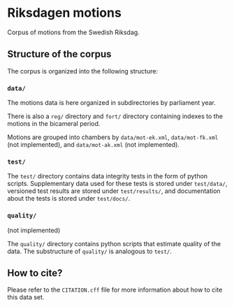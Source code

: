 # Riksdagen motions

Corpus of motions from the Swedish Riksdag.

## Structure of the corpus

The corpus is organized into the following structure:


### `data/`

The motions data is here organized in subdirectories by parliament year.

There is also a `reg/` directory and `fort/` directory containing indexes to the motions in the bicameral period. 

Motions are grouped into chambers by `data/mot-ek.xml`, `data/mot-fk.xml` (not implemented), and `data/mot-ak.xml` (not implemented). 


### `test/`

The `test/` directory contains data integrity tests in the form of python scripts. Supplementary data used for these tests is stored under `test/data/`, versioned test results are stored under `test/results/`, and documentation about the tests is stored under `test/docs/`.


### `quality/`

(not implemented) 

The `quality/` directory contains python scripts that estimate quality of the data. The substructure of `quality/` is analogous to `test/`.


## How to cite?

Please refer to the `CITATION.cff` file for more information about how to cite this data set.